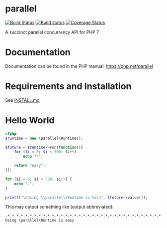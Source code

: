 parallel
========

[![Build Status](https://travis-ci.org/krakjoe/parallel.svg?branch=develop)](https://travis-ci.org/krakjoe/parallel)
[![Build status](https://ci.appveyor.com/api/projects/status/cppfcu6unc0r0h0b?svg=true)](https://ci.appveyor.com/project/krakjoe/parallel)
[![Coverage Status](https://coveralls.io/repos/github/krakjoe/parallel/badge.svg?branch=develop)](https://coveralls.io/github/krakjoe/parallel)

A succinct parallel concurrency API for PHP 7

Documentation
=============

Documentation can be found in the PHP manual: https://php.net/parallel

Requirements and Installation
=============================

See [INSTALL.md](INSTALL.md)

Hello World
===========

```php
<?php
$runtime = new \parallel\Runtime();

$future = $runtime->run(function(){
    for ($i = 0; $i < 500; $i++)
        echo "*";

    return "easy";
});

for ($i = 0; $i < 500; $i++) {
    echo ".";
}

printf("\nUsing \\parallel\\Runtime is %s\n", $future->value());
```

This may output something like (output abbreviated):

```
.*.*.*.*.*.*.*.*.*.*.*.*.*.*.*.*.*.*.*.*.*.*.*.*.*.*.*.*.*.*.*.*.*.*.*.*.*.*.*.*.*.*.*.*.*.*.*.*.*.*.*.*.*
Using \parallel\Runtime is easy
```

